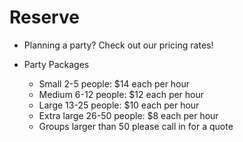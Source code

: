 # Reserve

- Planning a party? Check out our pricing rates!

- Party Packages
  - Small 2-5 people: $14 each per hour
  - Medium 6-12 people: $12 each per hour
  - Large 13-25 people: $10 each per hour
  - Extra large 26-50 people: $8 each per hour
  - Groups larger than 50 please call in for a quote